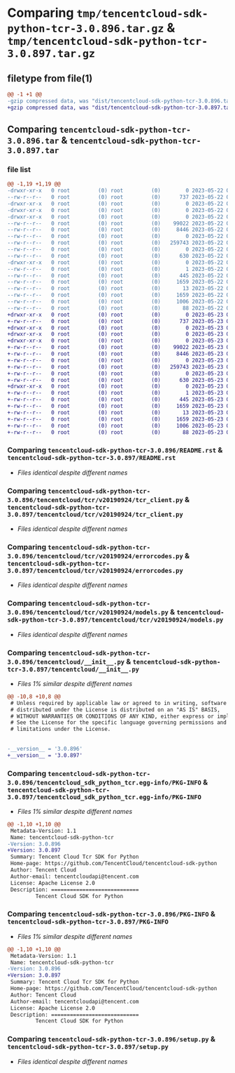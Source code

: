 # Comparing `tmp/tencentcloud-sdk-python-tcr-3.0.896.tar.gz` & `tmp/tencentcloud-sdk-python-tcr-3.0.897.tar.gz`

## filetype from file(1)

```diff
@@ -1 +1 @@
-gzip compressed data, was "dist/tencentcloud-sdk-python-tcr-3.0.896.tar", last modified: Mon May 22 00:33:34 2023, max compression
+gzip compressed data, was "dist/tencentcloud-sdk-python-tcr-3.0.897.tar", last modified: Tue May 23 02:32:25 2023, max compression
```

## Comparing `tencentcloud-sdk-python-tcr-3.0.896.tar` & `tencentcloud-sdk-python-tcr-3.0.897.tar`

### file list

```diff
@@ -1,19 +1,19 @@
-drwxr-xr-x   0 root         (0) root         (0)        0 2023-05-22 00:33:34.000000 tencentcloud-sdk-python-tcr-3.0.896/
--rw-r--r--   0 root         (0) root         (0)      737 2023-05-22 00:33:34.000000 tencentcloud-sdk-python-tcr-3.0.896/README.rst
-drwxr-xr-x   0 root         (0) root         (0)        0 2023-05-22 00:33:34.000000 tencentcloud-sdk-python-tcr-3.0.896/tencentcloud/
-drwxr-xr-x   0 root         (0) root         (0)        0 2023-05-22 00:33:34.000000 tencentcloud-sdk-python-tcr-3.0.896/tencentcloud/tcr/
-drwxr-xr-x   0 root         (0) root         (0)        0 2023-05-22 00:33:34.000000 tencentcloud-sdk-python-tcr-3.0.896/tencentcloud/tcr/v20190924/
--rw-r--r--   0 root         (0) root         (0)    99022 2023-05-22 00:33:34.000000 tencentcloud-sdk-python-tcr-3.0.896/tencentcloud/tcr/v20190924/tcr_client.py
--rw-r--r--   0 root         (0) root         (0)     8446 2023-05-22 00:33:34.000000 tencentcloud-sdk-python-tcr-3.0.896/tencentcloud/tcr/v20190924/errorcodes.py
--rw-r--r--   0 root         (0) root         (0)        0 2023-05-22 00:33:34.000000 tencentcloud-sdk-python-tcr-3.0.896/tencentcloud/tcr/v20190924/__init__.py
--rw-r--r--   0 root         (0) root         (0)   259743 2023-05-22 00:33:34.000000 tencentcloud-sdk-python-tcr-3.0.896/tencentcloud/tcr/v20190924/models.py
--rw-r--r--   0 root         (0) root         (0)        0 2023-05-22 00:33:34.000000 tencentcloud-sdk-python-tcr-3.0.896/tencentcloud/tcr/__init__.py
--rw-r--r--   0 root         (0) root         (0)      630 2023-05-22 00:33:34.000000 tencentcloud-sdk-python-tcr-3.0.896/tencentcloud/__init__.py
-drwxr-xr-x   0 root         (0) root         (0)        0 2023-05-22 00:33:34.000000 tencentcloud-sdk-python-tcr-3.0.896/tencentcloud_sdk_python_tcr.egg-info/
--rw-r--r--   0 root         (0) root         (0)        1 2023-05-22 00:33:34.000000 tencentcloud-sdk-python-tcr-3.0.896/tencentcloud_sdk_python_tcr.egg-info/dependency_links.txt
--rw-r--r--   0 root         (0) root         (0)      445 2023-05-22 00:33:34.000000 tencentcloud-sdk-python-tcr-3.0.896/tencentcloud_sdk_python_tcr.egg-info/SOURCES.txt
--rw-r--r--   0 root         (0) root         (0)     1659 2023-05-22 00:33:34.000000 tencentcloud-sdk-python-tcr-3.0.896/tencentcloud_sdk_python_tcr.egg-info/PKG-INFO
--rw-r--r--   0 root         (0) root         (0)       13 2023-05-22 00:33:34.000000 tencentcloud-sdk-python-tcr-3.0.896/tencentcloud_sdk_python_tcr.egg-info/top_level.txt
--rw-r--r--   0 root         (0) root         (0)     1659 2023-05-22 00:33:34.000000 tencentcloud-sdk-python-tcr-3.0.896/PKG-INFO
--rw-r--r--   0 root         (0) root         (0)     1006 2023-05-22 00:33:34.000000 tencentcloud-sdk-python-tcr-3.0.896/setup.py
--rw-r--r--   0 root         (0) root         (0)       88 2023-05-22 00:33:34.000000 tencentcloud-sdk-python-tcr-3.0.896/setup.cfg
+drwxr-xr-x   0 root         (0) root         (0)        0 2023-05-23 02:32:25.000000 tencentcloud-sdk-python-tcr-3.0.897/
+-rw-r--r--   0 root         (0) root         (0)      737 2023-05-23 02:32:25.000000 tencentcloud-sdk-python-tcr-3.0.897/README.rst
+drwxr-xr-x   0 root         (0) root         (0)        0 2023-05-23 02:32:25.000000 tencentcloud-sdk-python-tcr-3.0.897/tencentcloud/
+drwxr-xr-x   0 root         (0) root         (0)        0 2023-05-23 02:32:25.000000 tencentcloud-sdk-python-tcr-3.0.897/tencentcloud/tcr/
+drwxr-xr-x   0 root         (0) root         (0)        0 2023-05-23 02:32:25.000000 tencentcloud-sdk-python-tcr-3.0.897/tencentcloud/tcr/v20190924/
+-rw-r--r--   0 root         (0) root         (0)    99022 2023-05-23 02:32:25.000000 tencentcloud-sdk-python-tcr-3.0.897/tencentcloud/tcr/v20190924/tcr_client.py
+-rw-r--r--   0 root         (0) root         (0)     8446 2023-05-23 02:32:25.000000 tencentcloud-sdk-python-tcr-3.0.897/tencentcloud/tcr/v20190924/errorcodes.py
+-rw-r--r--   0 root         (0) root         (0)        0 2023-05-23 02:32:25.000000 tencentcloud-sdk-python-tcr-3.0.897/tencentcloud/tcr/v20190924/__init__.py
+-rw-r--r--   0 root         (0) root         (0)   259743 2023-05-23 02:32:25.000000 tencentcloud-sdk-python-tcr-3.0.897/tencentcloud/tcr/v20190924/models.py
+-rw-r--r--   0 root         (0) root         (0)        0 2023-05-23 02:32:25.000000 tencentcloud-sdk-python-tcr-3.0.897/tencentcloud/tcr/__init__.py
+-rw-r--r--   0 root         (0) root         (0)      630 2023-05-23 02:32:25.000000 tencentcloud-sdk-python-tcr-3.0.897/tencentcloud/__init__.py
+drwxr-xr-x   0 root         (0) root         (0)        0 2023-05-23 02:32:25.000000 tencentcloud-sdk-python-tcr-3.0.897/tencentcloud_sdk_python_tcr.egg-info/
+-rw-r--r--   0 root         (0) root         (0)        1 2023-05-23 02:32:25.000000 tencentcloud-sdk-python-tcr-3.0.897/tencentcloud_sdk_python_tcr.egg-info/dependency_links.txt
+-rw-r--r--   0 root         (0) root         (0)      445 2023-05-23 02:32:25.000000 tencentcloud-sdk-python-tcr-3.0.897/tencentcloud_sdk_python_tcr.egg-info/SOURCES.txt
+-rw-r--r--   0 root         (0) root         (0)     1659 2023-05-23 02:32:25.000000 tencentcloud-sdk-python-tcr-3.0.897/tencentcloud_sdk_python_tcr.egg-info/PKG-INFO
+-rw-r--r--   0 root         (0) root         (0)       13 2023-05-23 02:32:25.000000 tencentcloud-sdk-python-tcr-3.0.897/tencentcloud_sdk_python_tcr.egg-info/top_level.txt
+-rw-r--r--   0 root         (0) root         (0)     1659 2023-05-23 02:32:25.000000 tencentcloud-sdk-python-tcr-3.0.897/PKG-INFO
+-rw-r--r--   0 root         (0) root         (0)     1006 2023-05-23 02:32:25.000000 tencentcloud-sdk-python-tcr-3.0.897/setup.py
+-rw-r--r--   0 root         (0) root         (0)       88 2023-05-23 02:32:25.000000 tencentcloud-sdk-python-tcr-3.0.897/setup.cfg
```

### Comparing `tencentcloud-sdk-python-tcr-3.0.896/README.rst` & `tencentcloud-sdk-python-tcr-3.0.897/README.rst`

 * *Files identical despite different names*

### Comparing `tencentcloud-sdk-python-tcr-3.0.896/tencentcloud/tcr/v20190924/tcr_client.py` & `tencentcloud-sdk-python-tcr-3.0.897/tencentcloud/tcr/v20190924/tcr_client.py`

 * *Files identical despite different names*

### Comparing `tencentcloud-sdk-python-tcr-3.0.896/tencentcloud/tcr/v20190924/errorcodes.py` & `tencentcloud-sdk-python-tcr-3.0.897/tencentcloud/tcr/v20190924/errorcodes.py`

 * *Files identical despite different names*

### Comparing `tencentcloud-sdk-python-tcr-3.0.896/tencentcloud/tcr/v20190924/models.py` & `tencentcloud-sdk-python-tcr-3.0.897/tencentcloud/tcr/v20190924/models.py`

 * *Files identical despite different names*

### Comparing `tencentcloud-sdk-python-tcr-3.0.896/tencentcloud/__init__.py` & `tencentcloud-sdk-python-tcr-3.0.897/tencentcloud/__init__.py`

 * *Files 1% similar despite different names*

```diff
@@ -10,8 +10,8 @@
 # Unless required by applicable law or agreed to in writing, software
 # distributed under the License is distributed on an "AS IS" BASIS,
 # WITHOUT WARRANTIES OR CONDITIONS OF ANY KIND, either express or implied.
 # See the License for the specific language governing permissions and
 # limitations under the License.
 
 
-__version__ = '3.0.896'
+__version__ = '3.0.897'
```

### Comparing `tencentcloud-sdk-python-tcr-3.0.896/tencentcloud_sdk_python_tcr.egg-info/PKG-INFO` & `tencentcloud-sdk-python-tcr-3.0.897/tencentcloud_sdk_python_tcr.egg-info/PKG-INFO`

 * *Files 1% similar despite different names*

```diff
@@ -1,10 +1,10 @@
 Metadata-Version: 1.1
 Name: tencentcloud-sdk-python-tcr
-Version: 3.0.896
+Version: 3.0.897
 Summary: Tencent Cloud Tcr SDK for Python
 Home-page: https://github.com/TencentCloud/tencentcloud-sdk-python
 Author: Tencent Cloud
 Author-email: tencentcloudapi@tencent.com
 License: Apache License 2.0
 Description: ============================
         Tencent Cloud SDK for Python
```

### Comparing `tencentcloud-sdk-python-tcr-3.0.896/PKG-INFO` & `tencentcloud-sdk-python-tcr-3.0.897/PKG-INFO`

 * *Files 1% similar despite different names*

```diff
@@ -1,10 +1,10 @@
 Metadata-Version: 1.1
 Name: tencentcloud-sdk-python-tcr
-Version: 3.0.896
+Version: 3.0.897
 Summary: Tencent Cloud Tcr SDK for Python
 Home-page: https://github.com/TencentCloud/tencentcloud-sdk-python
 Author: Tencent Cloud
 Author-email: tencentcloudapi@tencent.com
 License: Apache License 2.0
 Description: ============================
         Tencent Cloud SDK for Python
```

### Comparing `tencentcloud-sdk-python-tcr-3.0.896/setup.py` & `tencentcloud-sdk-python-tcr-3.0.897/setup.py`

 * *Files identical despite different names*

